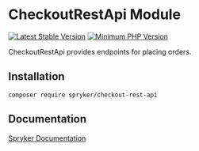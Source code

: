 # CheckoutRestApi Module
[![Latest Stable Version](https://poser.pugx.org/spryker/checkout-rest-api/v/stable.svg)](https://packagist.org/packages/spryker/checkout-rest-api)
[![Minimum PHP Version](https://img.shields.io/badge/php-%3E%3D%208.0-8892BF.svg)](https://php.net/)

CheckoutRestApi provides endpoints for placing orders.

## Installation

```
composer require spryker/checkout-rest-api
```

## Documentation

[Spryker Documentation](https://docs.spryker.com)
